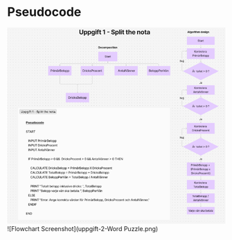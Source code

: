 # Pseudocode
![Flowchart Screenshot](ScreenShot_SplitNota.png)
![Flowchart Screenshot](uppgift-2-Word Puzzle.png)
